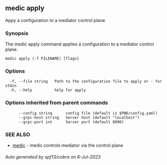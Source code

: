 ## medic apply

Appy a configuration to a mediator control plane

### Synopsis

The medic apply command applies a configuration to a mediator control plane.

```
medic apply (-f FILENAME) [flags]
```

### Options

```
  -f, --file string   Path to the configuration file to apply or - for stdin
  -h, --help          help for apply
```

### Options inherited from parent commands

```
      --config string      config file (default is $PWD/config.yaml)
      --grpc-host string   Server host (default "localhost")
      --grpc-port int      Server port (default 8090)
```

### SEE ALSO

* [medic](medic.md)	 - medic controls mediator via the control plane

###### Auto generated by spf13/cobra on 6-Jul-2023
